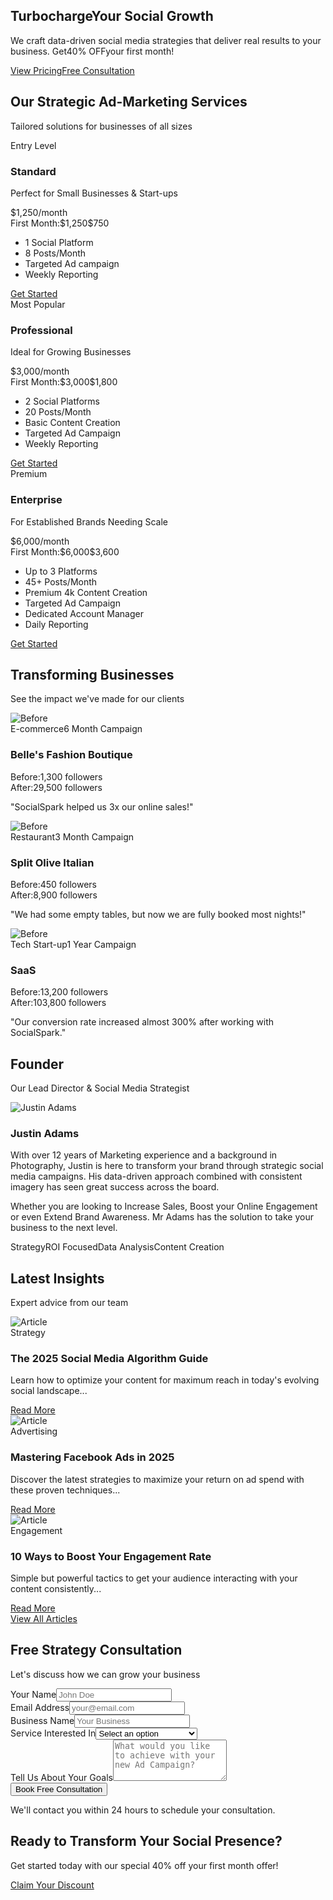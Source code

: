<!DOCTYPE html><html lang="en"><head><meta charset="UTF-8"><meta name="viewport" content="width=device-width,initial-scale=1"><title>Agency Apex | Social Media Marketing</title><link rel="stylesheet" href="style.css"><script src="https://cdn.tailwindcss.com"></script><script src="https://cdn.jsdelivr.net/npm/feather-icons/dist/feather.min.js"></script><script src="https://unpkg.com/feather-icons"></script><script src="https://cdn.jsdelivr.net/npm/vanta@latest/dist/vanta.net.min.js"></script><link rel="preconnect" href="https://fonts.googleapis.com"><link rel="preconnect" href="https://fonts.gstatic.com" crossorigin><link href="https://fonts.googleapis.com/css2?family=Inter:wght@300;400;500;600;700;800&display=swap" rel="stylesheet"></head><body class="bg-gray-900 text-gray-100 font-inter"><custom-navbar></custom-navbar><section id="hero" class="relative overflow-hidden"><div class="vanta-bg absolute inset-0 z-0"></div><div class="relative z-10 max-w-7xl mx-auto px-4 sm:px-6 lg:px-8 py-24 md:py-32"><div class="text-center"><h1 class="text-4xl md:text-6xl font-bold mb-6"><span class="bg-clip-text text-transparent bg-gradient-to-r from-purple-400 to-pink-600">Turbocharge</span>Your Social Growth</h1><p class="text-xl md:text-2xl text-gray-300 max-w-3xl mx-auto mb-10">We craft data-driven social media strategies that deliver real results to your business. Get<span class="font-bold text-purple-400">40% OFF</span>your first month!</p><div class="flex flex-col sm:flex-row gap-4 justify-center"><a href="#pricing" class="px-8 py-4 bg-gradient-to-r from-purple-600 to-pink-600 rounded-lg font-semibold text-lg hover:opacity-90 transition-all shadow-lg hover:shadow-xl">View Pricing</a><a href="#consultation" class="px-8 py-4 bg-gray-800 border border-gray-700 rounded-lg font-semibold text-lg hover:bg-gray-700 transition-all">Free Consultation</a></div></div></div></section><section id="services" class="py-20 bg-gray-800"><div class="max-w-7xl mx-auto px-4 sm:px-6 lg:px-8"><div class="text-center mb-16"><h2 class="text-3xl md:text-4xl font-bold mb-4">Our Strategic Ad-Marketing Services</h2><p class="text-xl text-gray-400 max-w-3xl mx-auto">Tailored solutions for businesses of all sizes</p></div><div class="grid md:grid-cols-3 gap-8"><div class="bg-gray-850 rounded-xl p-8 border border-gray-700 hover:border-purple-500 transition-all hover:shadow-lg hover:shadow-purple-500/10"><div class="mb-6"><span class="inline-block px-4 py-1 rounded-full text-sm font-semibold bg-purple-900 text-purple-300">Entry Level</span><h3 class="text-2xl font-bold mt-4">Standard</h3><p class="text-gray-400 mt-2">Perfect for Small Businesses & Start-ups</p></div><div class="mb-6"><span class="text-5xl font-bold">$1,250</span><span class="text-gray-500">/month</span><div class="mt-2 text-lg text-purple-400">First Month:<span class="line-through">$1,250</span>$750</div></div><ul class="space-y-3 mb-8"><li class="flex items-center"><i data-feather="check" class="text-green-500 mr-2"></i><span>1 Social Platform</span></li><li class="flex items-center"><i data-feather="check" class="text-green-500 mr-2"></i><span>8 Posts/Month</span></li><li class="flex items-center"><i data-feather="check" class="text-green-500 mr-2"></i><span>Targeted Ad campaign</span></li><li class="flex items-center"><i data-feather="check" class="text-green-500 mr-2"></i><span>Weekly Reporting</span></li></ul><a href="#consultation" class="block w-full bg-gray-700 hover:bg-gray-600 text-center py-3 rounded-lg font-medium transition-all">Get Started</a></div><div class="bg-gray-850 rounded-xl p-8 border-2 border-purple-500 transform hover:scale-[1.02] transition-all shadow-lg shadow-purple-500/20"><div class="mb-6"><span class="inline-block px-4 py-1 rounded-full text-sm font-semibold bg-purple-500/20 text-purple-300">Most Popular</span><h3 class="text-2xl font-bold mt-4">Professional</h3><p class="text-gray-400 mt-2">Ideal for Growing Businesses</p></div><div class="mb-6"><span class="text-5xl font-bold">$3,000</span><span class="text-gray-500">/month</span><div class="mt-2 text-lg text-purple-400">First Month:<span class="line-through">$3,000</span>$1,800</div></div><ul class="space-y-3 mb-8"><li class="flex items-center"><i data-feather="check" class="text-green-500 mr-2"></i><span>2 Social Platforms</span></li><li class="flex items-center"><i data-feather="check" class="text-green-500 mr-2"></i><span>20 Posts/Month</span></li><li class="flex items-center"><i data-feather="check" class="text-green-500 mr-2"></i><span>Basic Content Creation</span></li><li class="flex items-center"><i data-feather="check" class="text-green-500 mr-2"></i><span>Targeted Ad Campaign</span></li><li class="flex items-center"><i data-feather="check" class="text-green-500 mr-2"></i><span>Weekly Reporting</span></li></ul><a href="#consultation" class="block w-full bg-gradient-to-r from-purple-600 to-pink-600 hover:opacity-90 text-center py-3 rounded-lg font-medium transition-all">Get Started</a></div><div class="bg-gray-850 rounded-xl p-8 border border-gray-700 hover:border-pink-500 transition-all hover:shadow-lg hover:shadow-pink-500/10"><div class="mb-6"><span class="inline-block px-4 py-1 rounded-full text-sm font-semibold bg-pink-900 text-pink-300">Premium</span><h3 class="text-2xl font-bold mt-4">Enterprise</h3><p class="text-gray-400 mt-2">For Established Brands Needing Scale</p></div><div class="mb-6"><span class="text-5xl font-bold">$6,000</span><span class="text-gray-500">/month</span><div class="mt-2 text-lg text-purple-400">First Month:<span class="line-through">$6,000</span>$3,600</div></div><ul class="space-y-3 mb-8"><li class="flex items-center"><i data-feather="check" class="text-green-500 mr-2"></i><span>Up to 3 Platforms</span></li><li class="flex items-center"><i data-feather="check" class="text-green-500 mr-2"></i><span>45+ Posts/Month</span></li><li class="flex items-center"><i data-feather="check" class="text-green-500 mr-2"></i><span>Premium 4k Content Creation</span></li><li class="flex items-center"><i data-feather="check" class="text-green-500 mr-2"></i><span>Targeted Ad Campaign</span></li><li class="flex items-center"><i data-feather="check" class="text-green-500 mr-2"></i><span>Dedicated Account Manager</span></li><li class="flex items-center"><i data-feather="check" class="text-green-500 mr-2"></i><span>Daily Reporting</span></li></ul><a href="#consultation" class="block w-full bg-gray-700 hover:bg-gray-600 text-center py-3 rounded-lg font-medium transition-all">Get Started</a></div></div></div></section><section id="success" class="py-20 bg-gray-900"><div class="max-w-7xl mx-auto px-4 sm:px-6 lg:px-8"><div class="text-center mb-16"><h2 class="text-3xl md:text-4xl font-bold mb-4">Transforming Businesses</h2><p class="text-xl text-gray-400 max-w-3xl mx-auto">See the impact we've made for our clients</p></div><div class="grid md:grid-cols-2 lg:grid-cols-3 gap-8"><div class="bg-gray-850 rounded-xl overflow-hidden border border-gray-700 hover:border-purple-500 transition-all"><img src="https://plus.unsplash.com/premium_photo-1664872566654-8ace5ed675e4?ixlib=rb-4.1.0&ixid=M3wxMjA3fDB8MHxwaG90by1wYWdlfHx8fGVufDB8fHx8fA%3D%3D&auto=format&fit=crop&q=80&w=1470" alt="Before" class="w-full h-48 object-cover"><div class="p-6"><div class="flex justify-between items-center mb-4"><span class="text-sm font-medium text-purple-400">E-commerce</span><span class="text-sm text-gray-500">6 Month Campaign</span></div><h3 class="text-xl font-bold mb-2">Belle's Fashion Boutique</h3><div class="flex items-center mb-4"><span class="text-sm text-gray-400 mr-2">Before:</span><span class="text-sm font-medium">1,300 followers</span></div><div class="flex items-center"><span class="text-sm text-gray-400 mr-2">After:</span><span class="text-sm font-medium text-green-400">29,500 followers</span></div><div class="mt-6 pt-4 border-t border-gray-700"><p class="text-gray-400 text-sm">"SocialSpark helped us 3x our online sales!"</p></div></div></div><div class="bg-gray-850 rounded-xl overflow-hidden border border-gray-700 hover:border-purple-500 transition-all"><img src="https://images.unsplash.com/photo-1498579150354-977475b7ea0b?ixlib=rb-4.1.0&ixid=M3wxMjA3fDB8MHxwaG90by1wYWdlfHx8fGVufDB8fHx8fA%3D%3D&auto=format&fit=crop&q=80&w=1170" alt="Before" class="w-full h-48 object-cover"><div class="p-6"><div class="flex justify-between items-center mb-4"><span class="text-sm font-medium text-purple-400">Restaurant</span><span class="text-sm text-gray-500">3 Month Campaign</span></div><h3 class="text-xl font-bold mb-2">Split Olive Italian</h3><div class="flex items-center mb-4"><span class="text-sm text-gray-400 mr-2">Before:</span><span class="text-sm font-medium">450 followers</span></div><div class="flex items-center"><span class="text-sm text-gray-400 mr-2">After:</span><span class="text-sm font-medium text-green-400">8,900 followers</span></div><div class="mt-6 pt-4 border-t border-gray-700"><p class="text-gray-400 text-sm">"We had some empty tables, but now we are fully booked most nights!"</p></div></div></div><div class="bg-gray-850 rounded-xl overflow-hidden border border-gray-700 hover:border-purple-500 transition-all"><img src="http://static.photos/technology/1024x576/3" alt="Before" class="w-full h-48 object-cover"><div class="p-6"><div class="flex justify-between items-center mb-4"><span class="text-sm font-medium text-purple-400">Tech Start-up</span><span class="text-sm text-gray-500">1 Year Campaign</span></div><h3 class="text-xl font-bold mb-2">SaaS</h3><div class="flex items-center mb-4"><span class="text-sm text-gray-400 mr-2">Before:</span><span class="text-sm font-medium">13,200 followers</span></div><div class="flex items-center"><span class="text-sm text-gray-400 mr-2">After:</span><span class="text-sm font-medium text-green-400">103,800 followers</span></div><div class="mt-6 pt-4 border-t border-gray-700"><p class="text-gray-400 text-sm">"Our conversion rate increased almost 300% after working with SocialSpark."</p></div></div></div></div></div></section><section id="team" class="py-20 bg-gray-900"><div class="max-w-7xl mx-auto px-4 sm:px-6 lg:px-8"><div class="text-center mb-16"><h2 class="text-3xl md:text-4xl font-bold mb-4">Founder</h2><p class="text-xl text-gray-400 max-w-3xl mx-auto">Our Lead Director & Social Media Strategist</p></div><div class="flex flex-col md:flex-row items-center justify-center gap-12"><div class="md:w-1/3"><img src="https://i.imgur.com/0Ua5eAl.png" alt="Justin Adams" class="rounded-xl shadow-xl w-full max-w-md mx-auto"></div><div class="md:w-2/3"><h3 class="text-2xl font-bold mb-4">Justin Adams</h3><p class="text-gray-400 mb-6">With over 12 years of Marketing experience and a background in Photography, Justin is here to transform your brand through strategic social media campaigns. His data-driven approach combined with consistent imagery has seen great success across the board.</p><p class="text-gray-400 mb-6">Whether you are looking to Increase Sales, Boost your Online Engagement or even Extend Brand Awareness. Mr Adams has the solution to take your business to the next level.</p><div class="flex flex-wrap gap-4"><span class="px-3 py-1 rounded-full text-sm bg-purple-900/50 text-purple-300">Strategy</span><span class="px-3 py-1 rounded-full text-sm bg-pink-900/50 text-pink-300">ROI Focused</span><span class="px-3 py-1 rounded-full text-sm bg-gray-800 text-gray-300">Data Analysis</span><span class="px-3 py-1 rounded-full text-sm bg-gray-800 text-gray-300">Content Creation</span></div></div></div></div></section><section id="blog" class="py-20 bg-gray-800"><div class="max-w-7xl mx-auto px-4 sm:px-6 lg:px-8"><div class="text-center mb-16"><h2 class="text-3xl md:text-4xl font-bold mb-4">Latest Insights</h2><p class="text-xl text-gray-400 max-w-3xl mx-auto">Expert advice from our team</p></div><div class="grid md:grid-cols-3 gap-8"><div class="bg-gray-850 rounded-xl overflow-hidden border border-gray-700 hover:border-purple-500 transition-all"><img src="http://static.photos/technology/1024x576/4" alt="Article" class="w-full h-48 object-cover"><div class="p-6"><span class="inline-block px-3 py-1 rounded-full text-xs font-semibold bg-purple-900/50 text-purple-300 mb-3">Strategy</span><h3 class="text-xl font-bold mb-3">The 2025 Social Media Algorithm Guide</h3><p class="text-gray-400 text-sm mb-4">Learn how to optimize your content for maximum reach in today's evolving social landscape...</p><a href="#" class="text-purple-400 font-medium text-sm flex items-center hover:text-purple-300 transition-all">Read More<i data-feather="arrow-right" class="ml-1 w-4 h-4"></i></a></div></div><div class="bg-gray-850 rounded-xl overflow-hidden border border-gray-700 hover:border-purple-500 transition-all"><img src="http://static.photos/office/1024x576/5" alt="Article" class="w-full h-48 object-cover"><div class="p-6"><span class="inline-block px-3 py-1 rounded-full text-xs font-semibold bg-pink-900/50 text-pink-300 mb-3">Advertising</span><h3 class="text-xl font-bold mb-3">Mastering Facebook Ads in 2025</h3><p class="text-gray-400 text-sm mb-4">Discover the latest strategies to maximize your return on ad spend with these proven techniques...</p><a href="#" class="text-purple-400 font-medium text-sm flex items-center hover:text-purple-300 transition-all">Read More<i data-feather="arrow-right" class="ml-1 w-4 h-4"></i></a></div></div><div class="bg-gray-850 rounded-xl overflow-hidden border border-gray-700 hover:border-purple-500 transition-all"><img src="http://static.photos/people/1024x576/6" alt="Article" class="w-full h-48 object-cover"><div class="p-6"><span class="inline-block px-3 py-1 rounded-full text-xs font-semibold bg-gray-800 text-gray-300 mb-3">Engagement</span><h3 class="text-xl font-bold mb-3">10 Ways to Boost Your Engagement Rate</h3><p class="text-gray-400 text-sm mb-4">Simple but powerful tactics to get your audience interacting with your content consistently...</p><a href="#" class="text-purple-400 font-medium text-sm flex items-center hover:text-purple-300 transition-all">Read More<i data-feather="arrow-right" class="ml-1 w-4 h-4"></i></a></div></div></div><div class="text-center mt-12"><a href="#" class="inline-flex items-center px-6 py-3 border border-gray-700 rounded-lg font-medium hover:bg-gray-700 transition-all">View All Articles<i data-feather="arrow-right" class="ml-2 w-4 h-4"></i></a></div></div></section><section id="consultation" class="py-20 bg-gradient-to-br from-gray-900 to-purple-900/30"><div class="max-w-4xl mx-auto px-4 sm:px-6 lg:px-8"><div class="bg-gray-850 rounded-xl p-8 md:p-12 border border-gray-700 shadow-xl"><div class="text-center mb-12"><h2 class="text-3xl md:text-4xl font-bold mb-4">Free Strategy Consultation</h2><p class="text-xl text-gray-400">Let's discuss how we can grow your business</p></div><form class="space-y-6" action="https://formsubmit.co/Theagencyapex@gmail.com" method="POST"><div class="grid md:grid-cols-2 gap-6"><div><label for="name" class="block text-sm font-medium text-gray-300 mb-2">Your Name</label><input type="text" id="name" class="w-full px-4 py-3 bg-gray-800 border border-gray-700 rounded-lg focus:ring-2 focus:ring-purple-500 focus:border-transparent" placeholder="John Doe"></div><div><label for="email" class="block text-sm font-medium text-gray-300 mb-2">Email Address</label><input type="email" id="email" class="w-full px-4 py-3 bg-gray-800 border border-gray-700 rounded-lg focus:ring-2 focus:ring-purple-500 focus:border-transparent" placeholder="your@email.com"></div></div><div><label for="business" class="block text-sm font-medium text-gray-300 mb-2">Business Name</label><input type="text" id="business" class="w-full px-4 py-3 bg-gray-800 border border-gray-700 rounded-lg focus:ring-2 focus:ring-purple-500 focus:border-transparent" placeholder="Your Business"></div><div><label for="service" class="block text-sm font-medium text-gray-300 mb-2">Service Interested In</label><select id="service" class="w-full px-4 py-3 bg-gray-800 border border-gray-700 rounded-lg focus:ring-2 focus:ring-purple-500 focus:border-transparent"><option>Select an option</option><option>Entry Level )</option><option>Professional</option><option>Enterprise )</option><option>Not Sure - Need Advice</option></select></div><div><label for="message" class="block text-sm font-medium text-gray-300 mb-2">Tell Us About Your Goals</label><textarea id="message" rows="4" class="w-full px-4 py-3 bg-gray-800 border border-gray-700 rounded-lg focus:ring-2 focus:ring-purple-500 focus:border-transparent" placeholder="What would you like to achieve with your new Ad Campaign?"></textarea></div><div><button type="submit" class="w-full py-4 bg-gradient-to-r from-purple-600 to-pink-600 rounded-lg font-semibold text-lg hover:opacity-90 transition-all">Book Free Consultation</button></div><p class="text-center text-gray-500 text-sm">We'll contact you within 24 hours to schedule your consultation.</p></form></div></div></section><section class="py-16 bg-gray-900 border-t border-gray-800"><div class="max-w-7xl mx-auto px-4 sm:px-6 lg:px-8 text-center"><h2 class="text-3xl font-bold mb-6">Ready to Transform Your Social Presence?</h2><p class="text-xl text-gray-400 mb-8 max-w-3xl mx-auto">Get started today with our special 40% off your first month offer!</p><a href="#consultation" class="inline-flex items-center px-8 py-4 bg-gradient-to-r from-purple-600 to-pink-600 rounded-lg font-semibold text-lg hover:opacity-90 transition-all shadow-lg">Claim Your Discount<i data-feather="arrow-right" class="ml-2 w-5 h-5"></i></a></div></section><custom-footer></custom-footer><script src="components/navbar.js"></script><script src="components/footer.js"></script><script src="script.js"></script><script>feather.replace(),VANTA.NET({el:".vanta-bg",mouseControls:!0,touchControls:!0,gyroControls:!1,minHeight:200,minWidth:200,scale:1,scaleMobile:1,color:7153881,backgroundColor:1120295,points:10,maxDistance:20,spacing:15})</script>
